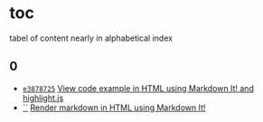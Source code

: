 # toc
tabel of content nearly in alphabetical index


## 0
+ [`e3878725`](https://rawcdn.githack.com/dudung/html-js-libs/e3878725/src/0000.html) [View code example in HTML using Markdown It! and highlight.js](0000.html)  [](https://rawcdn.githack.com/dudung/html-js-libs/e3878725cb83c63fcdd616f684f9047f9a47eadb/src/0000.html) 
+ [``]() [Render markdown in HTML using Markdown It!](0001.html)